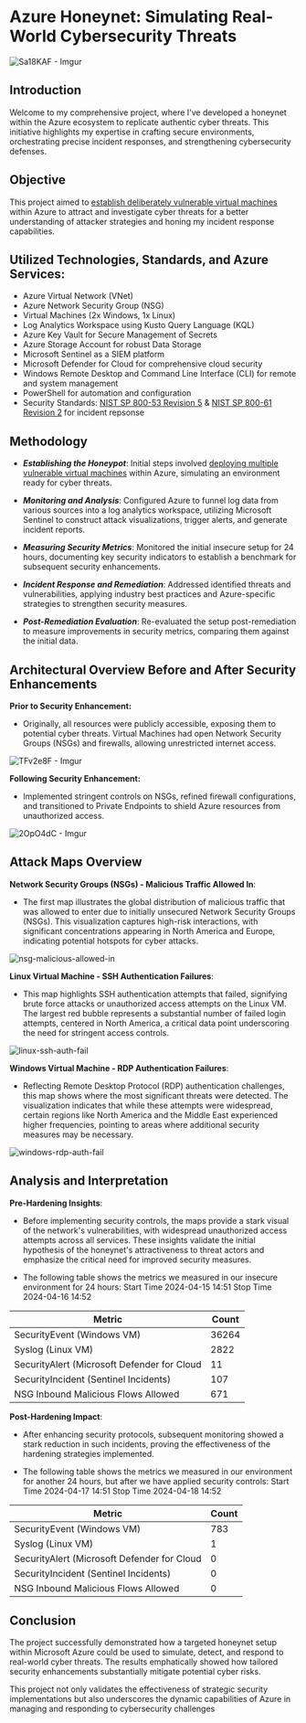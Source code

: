 # Azure Honeynet: Simulating Real-World Cybersecurity Threats
![Sa18KAF - Imgur](https://github.com/PranilPrasad/azure-cloud-soc-honeynet/assets/126536570/d0e0b178-c99c-4ae4-aea1-cef47d22cf26)

## Introduction

Welcome to my comprehensive project, where I've developed a honeynet within the Azure ecosystem to replicate authentic cyber threats. This initiative highlights my expertise in crafting secure environments, orchestrating precise incident responses, and strengthening cybersecurity defenses.

## Objective
This project aimed to [establish deliberately vulnerable virtual machines](https://github.com/PranilPrasad/azure-vm-prep)  within Azure to attract and investigate cyber threats for a better understanding of attacker strategies and honing my incident response capabilities.

## Utilized Technologies, Standards, and Azure Services:

- Azure Virtual Network (VNet)
- Azure Network Security Group (NSG)
- Virtual Machines (2x Windows, 1x Linux)
- Log Analytics Workspace using Kusto Query Language (KQL)
- Azure Key Vault for Secure Management of Secrets
- Azure Storage Account for robust Data Storage
- Microsoft Sentinel as a SIEM platform
- Microsoft Defender for Cloud for comprehensive cloud security
- Windows Remote Desktop and Command Line Interface (CLI) for remote and system management
- PowerShell for automation and configuration
- Security Standards: [NIST SP 800-53 Revision 5](https://csrc.nist.gov/publications/detail/sp/800-53/rev-5/final) & [NIST SP 800-61 Revision 2](https://www.nist.gov/privacy-framework/nist-sp-800-61) for incident repsonse

## Methodology

- <b>*Establishing the Honeypot*</b>: Initial steps involved [deploying multiple vulnerable virtual machines](https://github.com/PranilPrasad/azure-vm-prep) within Azure, simulating an environment ready for cyber threats.

- <b>*Monitoring and Analysis*</b>: Configured Azure to funnel log data from various sources into a log analytics workspace, utilizing Microsoft Sentinel to construct attack visualizations, trigger alerts, and generate incident reports.

- <b>*Measuring Security Metrics*</b>: Monitored the initial insecure setup for 24 hours, documenting key security indicators to establish a benchmark for subsequent security enhancements.

- <b>*Incident Response and Remediation*</b>: Addressed identified threats and vulnerabilities, applying industry best practices and Azure-specific strategies to strengthen security measures.

- <b>*Post-Remediation Evaluation*</b>: Re-evaluated the setup post-remediation to measure improvements in security metrics, comparing them against the initial data.


## Architectural Overview Before and After Security Enhancements

<b>Prior to Security Enhancement:</b>

- Originally, all resources were publicly accessible, exposing them to potential cyber threats. Virtual Machines had open Network Security Groups (NSGs) and firewalls, allowing unrestricted internet access.

![TFv2e8F - Imgur](https://github.com/PranilPrasad/azure-cloud-soc-honeynet/assets/126536570/cebd8473-3ee8-4e88-90c0-996ff8626b7c)

<b>Following Security Enhancement:</b>

- Implemented stringent controls on NSGs, refined firewall configurations, and transitioned to Private Endpoints to shield Azure resources from unauthorized access.

![2OpO4dC - Imgur](https://github.com/PranilPrasad/azure-cloud-soc-honeynet/assets/126536570/91fe191f-e9f2-4047-a002-57cb07111a77)

 ## Attack Maps Overview

<b>Network Security Groups (NSGs) - Malicious Traffic Allowed In</b>:

- The first map illustrates the global distribution of malicious traffic that was allowed to enter due to initially unsecured Network Security Groups (NSGs). This visualization captures high-risk interactions, with significant concentrations appearing in North America and Europe, indicating potential hotspots for cyber attacks.

![nsg-malicious-allowed-in](https://github.com/cesarias/Secure_Cloud/assets/126536570/d6695c8e-b06b-4a92-a56c-a3d7a13a7adf)

<b>Linux Virtual Machine - SSH Authentication Failures</b>: 

- This map highlights SSH authentication attempts that failed, signifying brute force attacks or unauthorized access attempts on the Linux VM. The largest red bubble represents a substantial number of failed login attempts, centered in North America, a critical data point underscoring the need for stringent access controls.

![linux-ssh-auth-fail](https://github.com/cesarias/Secure_Cloud/assets/126536570/1d49f3f8-c354-4518-8bfc-b06badf7c294)

<b>Windows Virtual Machine - RDP Authentication Failures</b>:

- Reflecting Remote Desktop Protocol (RDP) authentication challenges, this map shows where the most significant threats were detected. The visualization indicates that while these attempts were widespread, certain regions like North America and the Middle East experienced higher frequencies, pointing to areas where additional security measures may be necessary.

![windows-rdp-auth-fail](https://github.com/cesarias/Secure_Cloud/assets/126536570/b7e957e4-5a57-4de0-a3db-d055e36b187a)

## Analysis and Interpretation
<b>Pre-Hardening Insights</b>:

- Before implementing security controls, the maps provide a stark visual of the network's vulnerabilities, with widespread unauthorized access attempts across all services. These insights validate the initial hypothesis of the honeynet's attractiveness to threat actors and emphasize the critical need for improved security measures.

- The following table shows the metrics we measured in our insecure environment for 24 hours:
Start Time 2024-04-15 14:51
Stop Time 2024-04-16 14:52

| Metric                   | Count
| ------------------------ | -----
| SecurityEvent (Windows VM)            | 36264
| Syslog (Linux VM)                   | 2822
| SecurityAlert (Microsoft Defender for Cloud            | 11
| SecurityIncident (Sentinel Incidents)        | 107
| NSG Inbound Malicious Flows Allowed | 671


 <b>Post-Hardening Impact</b>:

 - After enhancing security protocols, subsequent monitoring showed a stark reduction in such incidents, proving the effectiveness of the hardening strategies implemented.

- The following table shows the metrics we measured in our environment for another 24 hours, but after we have applied security controls:
Start Time 2024-04-17 14:51
Stop Time	 2024-04-18 14:52


| Metric                   | Count
| ------------------------ | -----
| SecurityEvent (Windows VM)            | 783
| Syslog (Linux VM)                   | 1
| SecurityAlert (Microsoft Defender for Cloud            | 0
| SecurityIncident (Sentinel Incidents)        | 0
| NSG Inbound Malicious Flows Allowed | 0

## Conclusion

The project successfully demonstrated how a targeted honeynet setup within Microsoft Azure could be used to simulate, detect, and respond to real-world cyber threats. The results emphatically showed how tailored security enhancements substantially mitigate potential cyber risks.

This project not only validates the effectiveness of strategic security implementations but also underscores the dynamic capabilities of Azure in managing and responding to cybersecurity challenges
